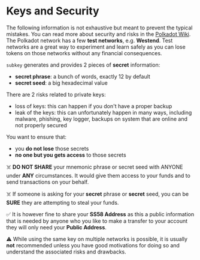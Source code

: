 # Keys and Security

The following information is not exhaustive but meant to prevent the typical mistakes.
You can read more about security and risks in the [Polkadot Wiki](https://wiki.polkadot.network/docs/learn-account-generation).
The Polkadot network has a few **test networks**, e.g. **Westend**. Test networks are a great way to experiment and learn safely as you can lose tokens on those networks without any financial consequences.

`subkey` generates and provides 2 pieces of **secret** information:
- **secret phrase**: a bunch of words, exactly 12 by default
- **secret seed**: a big hexadecimal value

There are 2 risks related to private keys:
- loss of keys: this can happen if you don't have a proper backup
- leak of the keys: this can unfortunately happen in many ways, including malware, phishing, key logger, backups on system that are online and not properly secured

You want to ensure that:
- you **do not lose** those secrets
- **no one but you gets access** to those secrets

☠️ **DO NOT SHARE** your mnemonic phrase or secret seed with ANYONE under **ANY** circumstances. It would give them access to your funds and to send transactions on your behalf.

☠️ If someone is asking for your **secret** phrase or **secret** seed, you can be **SURE** they are attempting to steal your funds.

✅ It is however fine to share your **SS58 Address** as this a public information that is needed by anyone who you like to make a transfer to your account they will only need your **Public Address**.

⚠️ While using the same key on multiple networks is possible, it is usually **not** recommended unless you have good motivations for doing so and understand the associated risks and drawbacks.
